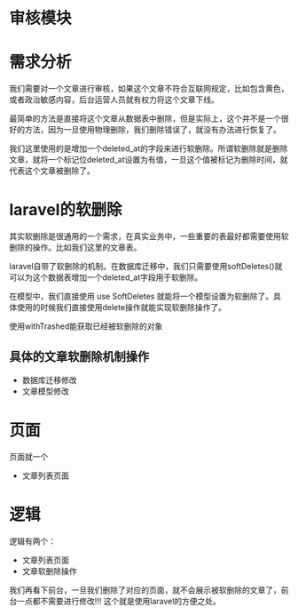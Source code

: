 # 审核模块

# 需求分析

我们需要对一个文章进行审核，如果这个文章不符合互联网规定，比如包含黄色，或者政治敏感内容，后台运营人员就有权力将这个文章下线。

最简单的方法是直接将这个文章从数据表中删除，但是实际上，这个并不是一个很好的方法，因为一旦使用物理删除，我们删除错误了，就没有办法进行恢复了。

我们这里使用的是增加一个deleted_at的字段来进行软删除。所谓软删除就是删除文章，就将一个标记位deleted_at设置为有值，一旦这个值被标记为删除时间，就代表这个文章被删除了。

# laravel的软删除

其实软删除是很通用的一个需求，在真实业务中，一些重要的表最好都需要使用软删除的操作。比如我们这里的文章表。

laravel自带了软删除的机制。在数据库迁移中，我们只需要使用softDeletes()就可以为这个数据表增加一个deleted_at字段用于软删除。

在模型中，我们直接使用 use SoftDeletes 就能将一个模型设置为软删除了。具体使用的时候我们直接使用delete操作就能实现软删除操作了。

使用withTrashed能获取已经被软删除的对象

## 具体的文章软删除机制操作

* 数据库迁移修改
* 文章模型修改

# 页面

页面就一个

* 文章列表页面

# 逻辑

逻辑有两个：
* 文章列表页面
* 文章软删除操作

我们再看下前台，一旦我们删除了对应的页面，就不会展示被软删除的文章了，前台一点都不需要进行修改!!! 这个就是使用laravel的方便之处。
